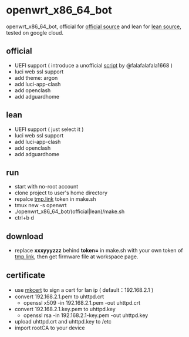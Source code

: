 # openwrt_x86_64_bot
openwrt_x86_64_bot, official for [official source](https://github.com/openwrt/openwrt) and lean for [lean source](https://github.com/coolsnowwolf/lede), tested on google cloud.
## official
- UEFI support ( introduce a unofficial [script](https://github.com/falafalafala1668/OpenWrt-UEFI-Support) by @falafalafala1668 )
- luci web ssl support 
- add theme: argon
- add luci-app-clash
- add openclash
- add adguardhome

## lean
- UEFI support ( just select it )
- luci web ssl support 
- add luci-app-clash
- add openclash
- add adguardhome

## run
- start with no-root account
- clone project to user's home directory
- repalce [tmp.link](https://tmp.link) token in make.sh
- tmux new -s openwrt
- ./openwrt_x86_64_bot/(official|lean)/make.sh
- ctrl+b d

## download
- replace **xxxyyyzzz** behind **token=** in make.sh with your own token of [tmp.link](https://tmp.link), then get firmware file at workspace page.

## certificate
- use [mkcert](https://github.com/FiloSottile/mkcert) to sign a cert for lan ip ( default：192.168.2.1 )
- convert 192.168.2.1.pem to uhttpd.crt
  - openssl x509 -in 192.168.2.1.pem -out uhttpd.crt
- convert 192.168.2.1.key.pem to uhttpd.key
  - openssl rsa -in 192.168.2.1-key.pem -out uhttpd.key
- upload uhttpd.crt and uhttpd.key to /etc
- import rootCA to your device
